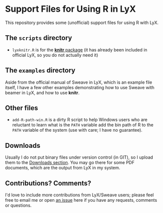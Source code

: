 # Support Files for Using R in LyX

This repository provides some (unofficial) support files for using R with LyX.

## The `scripts` directory

- `lyxknitr.R` is for the [**knitr** package](http://yihui.name/knitr) (it has already been included in official LyX, so you do not actually need it)

## The `examples` directory

Aside from the official manual of Sweave in LyX, which is an example file itself, I have a few other examples demonstrating how to use Sweave with beamer in LyX, and how to use **knitr**.

## Other files

- `add-R-path-win.R` is a dirty R script to help Windows users who are reluctant to learn what is the `PATH` variable add the bin path of R to the `PATH` variable of the system (use with care; I have no guarantee).

## Downloads

Usually I do not put binary files under version control (in GIT), so I upload them to the [Downloads section](https://github.com/yihui/lyx/downloads). You may go there for some PDF documents, which are the output from LyX in my system.

## Contributions? Comments?

I'd love to include more contributions from LyX/Sweave users; please feel free to email me or open [an issue](https://github.com/yihui/lyx/issues) here if you have any requests, comments or questions.

